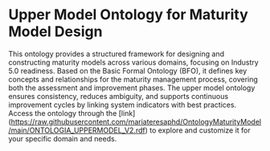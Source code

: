 # Upper Model Ontology for Maturity Model Design
This ontology provides a structured framework for designing and constructing maturity models across various domains, focusing on Industry 5.0 readiness. Based on the Basic Formal Ontology (BFO), it defines key concepts and relationships for the maturity management process, covering both the assessment and improvement phases. The upper model ontology ensures consistency, reduces ambiguity, and supports continuous improvement cycles by linking system indicators with best practices. Access the ontology through the [link] (https://raw.githubusercontent.com/mariateresaphd/OntologyMaturityModel/main/ONTOLOGIA_UPPERMODEL_V2.rdf) to explore and customize it for your specific domain and needs.
